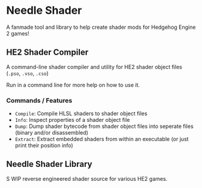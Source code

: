 # Needle Shader
A fanmade tool and library to help create shader mods for Hedgehog Engine 2 games!

## HE2 Shader Compiler
A command-line shader compiler and utility for HE2 shader object files (`.pso`, `.vso`, `.cso`)

Run in a command line for more help on how to use it.

### Commands / Features
- `Compile`: Compile HLSL shaders to shader object files
- `Info`: Inspect properties of a shader object file
- `Dump`: Dump shader bytecode from shader object files into seperate files (binary and/or disassembled)
- `Extract`: Extract embedded shaders from within an executable (or just print their position info)

## Needle Shader Library
S WIP reverse engineered shader source for various HE2 games.
